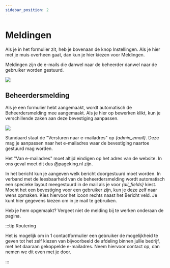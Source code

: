 ```yaml
---
sidebar_position: 2
---
```


# Meldingen

Als je in het formulier zit, heb je bovenaan de knop Instellingen. Als je hier met je muis overheen gaat, dan kun je hier kiezen voor Meldingen.

Meldingen zijn de e-mails die danwel naar de beheerder danwel naar de gebruiker worden gestuurd.

<img src="https://wiki.pageking.nl/img/gravity-forms-meldingen.png"></img>

## Beheerdersmelding

Als je een formulier hebt aangemaakt, wordt automatisch de Beheerdersmelding mee aangemaakt. Als je hier op bewerken klikt, kun je verschillende zaken aan deze bevestiging aanpassen.

<img src="https://wiki.pageking.nl/img/gravity-forms-beheerdersmelding.png"></img>

Standaard staat de "Versturen naar e-mailadres" op *{admin_email}*. Deze mag je aanpassen naar het e-mailadres waar de bevestiging naartoe gestuurd mag worden.

Het "Van e-mailadres" moet altijd eindigen op het adres van de website. In ons geval moet dit dus @pageking.nl zijn.

In het bericht kun je aangeven welk bericht doorgestuurd moet worden. In verband met de leesbaarheid van de beheerdersmelding wordt automatisch een specieke layout meegestuurd in de mail als je voor *{all_fields}* kiest. Mocht het een bevestiging voor een gebruiker zijn, kun je deze zelf naar wens opmaken. Kies hiervoor het icoon rechts naast het Bericht veld. Je kunt hier gegevens kiezen om in je mail te gebruiken.

Heb je hem opgemaakt? Vergeet niet de melding bij te werken onderaan de pagina.

:::tip Routering

Het is mogelijk om in 1 contactformulier een gebruiker de mogelijkheid te geven tot het zelf kiezen van bijvoorbeeld de afdeling binnen jullie bedrijf, met het daaraan gekoppelde e-mailadres. Neem hiervoor contact op, dan nemen we dit even met je door.

:::